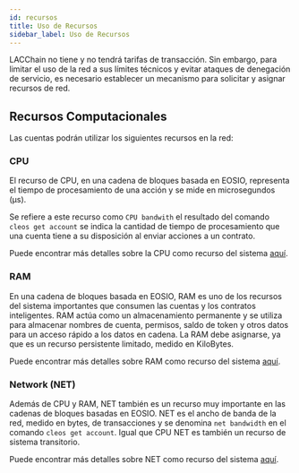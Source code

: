 ```yaml
---
id: recursos
title: Uso de Recursos
sidebar_label: Uso de Recursos
---
```


LACChain no tiene y no tendrá tarifas de transacción. Sin embargo, para limitar el uso de la red a sus límites técnicos y evitar ataques de denegación de servicio, es necesario establecer un mecanismo para solicitar y asignar recursos de red.

## Recursos Computacionales

Las cuentas podrán utilizar los siguientes recursos en la red:

### CPU
El recurso de CPU, en una cadena de bloques basada en EOSIO, representa el tiempo de procesamiento de una acción y se mide en microsegundos (μs). 

Se refiere a este recurso como `CPU bandwith`  el resultado del comando `cleos get account` se indica la cantidad de tiempo de procesamiento que una cuenta tiene a su disposición al enviar acciones a un contrato. 

Puede encontrar más detalles sobre la CPU como recurso del sistema [aquí](https://developers.eos.io/manuals/eosio.contracts/latest/key-concepts/cpu).

### RAM
En una cadena de bloques basada en EOSIO, RAM es uno de los recursos del sistema importantes que consumen las cuentas y los contratos inteligentes. RAM actúa como un almacenamiento permanente y se utiliza para almacenar nombres de cuenta, permisos, saldo de token y otros datos para un acceso rápido a los datos en cadena. La RAM debe asignarse, ya que es un recurso persistente limitado, medido en KiloBytes.

Puede encontrar más detalles sobre RAM como recurso del sistema [aquí](https://developers.eos.io/manuals/eosio.contracts/latest/key-concepts/ram).

### Network (NET)

Además de CPU y RAM, NET también es un recurso muy importante en las cadenas de bloques basadas en EOSIO. NET es el ancho de banda de la red, medido en bytes, de transacciones y se denomina `net bandwidth` en el comando `cleos get account`. Igual que CPU NET es también un recurso de sistema transitorio.

Puede encontrar más detalles sobre NET como recurso del sistema [aquí](https://developers.eos.io/manuals/eosio.contracts/latest/key-concepts/net).

